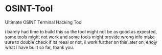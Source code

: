 # OSINT-Tool
Ultimate OSINT Terminal Hacking Tool

i barely had time to build this so the tool might not be as good as expected, some tools might not work and some tools might provide wrong info
make sure to double check if its reeal or not, il work further on this later on, enojy what i have built so far, thank you.
